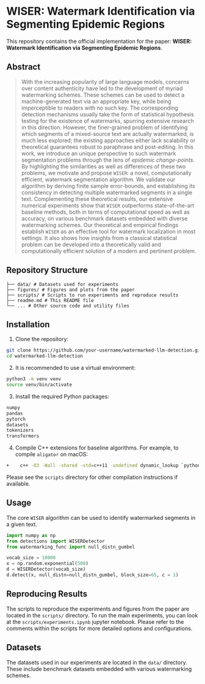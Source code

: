 # WISER: Watermark Identification via Segmenting Epidemic Regions

This repository contains the official implementation for the paper: **WISER: Watermark Identification via Segmenting Epidemic Regions**.

## Abstract

> With the increasing popularity of large language models, concerns over content authenticity have led to the development of myriad watermarking schemes. These schemes can be used to detect a machine-generated text via an appropriate key, while being imperceptible to readers with no such key. The corresponding detection mechanisms usually take the form of statistical hypothesis testing for the existence of watermarks, spurring extensive research in this direction. However, the finer-grained problem of identifying which segments of a mixed-source text are actually watermarked, is much less explored; the existing approaches either lack scalability or theoretical guarantees robust to paraphrase and post-editing. In this work, we introduce an unique perspective to such watermark segmentation problems through the lens of *epidemic change-points*. By highlighting the similarities as well as differences of these two problems, we motivate and propose `WISER`: a novel, computationally efficient, watermark segmentation algorithm. We validate our algorithm by deriving finite sample error-bounds, and establishing its consistency in detecting multiple watermarked segments in a single text. Complementing these theoretical results, our extensive numerical experiments show that `WISER` outperforms state-of-the-art baseline methods, both in terms of computational speed as well as accuracy, on various benchmark datasets embedded with diverse watermarking schemes. Our theoretical and empirical findings establish `WISER` as an effective tool for watermark localization in most settings. It also shows how insights from a classical statistical problem can be developed into a theoretically valid and computationally efficient solution of a modern and pertinent problem.

## Repository Structure

```
├── data/ # Datasets used for experiments 
├── figures/ # Figures and plots from the paper 
├── scripts/ # Scripts to run experiments and reproduce results 
├── readme.md # This README file 
└── ... # Other source code and utility files
```

## Installation

1.  Clone the repository:
```bash
git clone https://github.com/your-username/watermarked-llm-detection.git
cd watermarked-llm-detection
```

2.  It is recommended to use a virtual environment:
```bash
python3 -m venv venv
source venv/bin/activate
```
3.  Install the required Python packages:
```bash
numpy
pandas
pytorch
datasets
tokenizers
transformers
```

4.  Compile C++ extensions for baseline algorithms. For example, to compile `aligator` on macOS:

```bash
+    c++ -O3 -Wall -shared -std=c++11 -undefined dynamic_lookup `python3 -m pybind11 --includes` aligator.cpp -o aligator`python3-config --extension-suffix`
```

Please see the `scripts` directory for other compilation instructions if available.

## Usage

The core `WISER` algorithm can be used to identify watermarked segments in a given text.

```python
import numpy as np
from detections import WISERDetector
from watermarking_func import null_distn_gumbel

vocab_size = 10000
x = np.random.exponential(500)
d = WISERDetector(vocab_size)
d.detect(x, null_distn=null_distn_gumbel, block_size=65, c = 1) 
```

## Reproducing Results

The scripts to reproduce the experiments and figures from the paper are located in the `scripts/` directory. To run the main experiments, you can look at the `scripts/experiments.ipynb` jupyter notebook. Please refer to the comments within the scripts for more detailed options and configurations.


## Datasets

The datasets used in our experiments are located in the `data/` directory. These include benchmark datasets embedded with various watermarking schemes.

<!-- If you find our work useful in your research, please add a star to  -->


